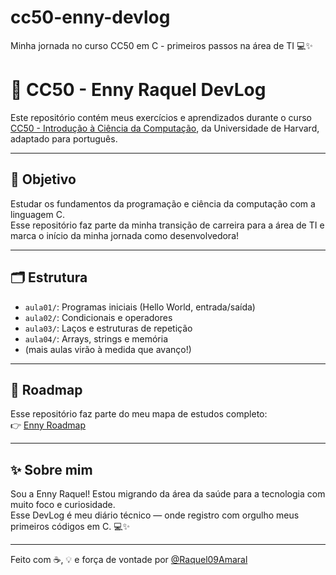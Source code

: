 # cc50-enny-devlog
Minha jornada no curso CC50 em C - primeiros passos na área de TI 💻✨

# 🧠 CC50 - Enny Raquel DevLog

Este repositório contém meus exercícios e aprendizados durante o curso [CC50 - Introdução à Ciência da Computação](https://cs50.harvard.edu/x/), da Universidade de Harvard, adaptado para português.

---

## 🎯 Objetivo

Estudar os fundamentos da programação e ciência da computação com a linguagem C.  
Esse repositório faz parte da minha transição de carreira para a área de TI e marca o início da minha jornada como desenvolvedora!

---

## 🗂️ Estrutura

- `aula01/`: Programas iniciais (Hello World, entrada/saída)
- `aula02/`: Condicionais e operadores
- `aula03/`: Laços e estruturas de repetição
- `aula04/`: Arrays, strings e memória
- (mais aulas virão à medida que avanço!)

---

## 🔗 Roadmap

Esse repositório faz parte do meu mapa de estudos completo:  
👉 [Enny Roadmap](https://github.com/Raquel09Amaral/enny-roadmap)

---

## ✨ Sobre mim

Sou a Enny Raquel! Estou migrando da área da saúde para a tecnologia com muito foco e curiosidade.  
Esse DevLog é meu diário técnico — onde registro com orgulho meus primeiros códigos em C. 💻✨

---

Feito com ☕, 💡 e força de vontade por [@Raquel09Amaral](https://github.com/Raquel09Amaral)
